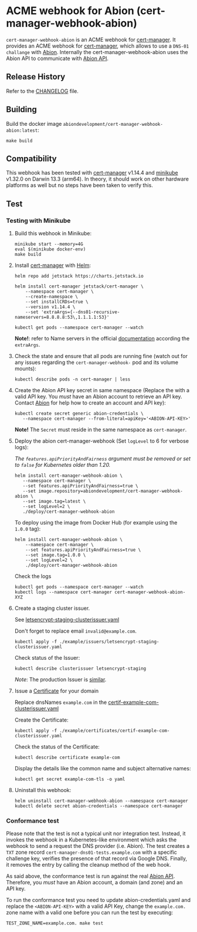 # ACME webhook for Abion (cert-manager-webhook-abion)
`cert-manager-webhook-abion` is an ACME webhook for [cert-manager]. It provides an ACME webhook for [cert-manager], which 
allows to use a `DNS-01 challange` with [Abion]. Internally the cert-manager-webhook-abion uses the 
Abion API to communicate with [Abion API].

## Release History
Refer to the [CHANGELOG](CHANGELOG.md) file.

## Building
Build the docker image `abiondevelopment/cert-manager-webhook-abion:latest`:

```
make build
```

## Compatibility
This webhook has been tested with [cert-manager] v1.14.4 and [minikube] v1.32.0 on Darwin 13.3 (arm64). In theory, it 
should work on other hardware platforms as well but no steps have been taken to verify this.

## Test

### Testing with Minikube
1. Build this webhook in Minikube:

   ```
   minikube start --memory=4G 
   eval $(minikube docker-env) 
   make build 
   ```

2. Install [cert-manager] with [Helm]:

   ```
   helm repo add jetstack https://charts.jetstack.io

   helm install cert-manager jetstack/cert-manager \
       --namespace cert-manager \
       --create-namespace \
       --set installCRDs=true \
       --version v1.14.4 \
       --set 'extraArgs={--dns01-recursive-nameservers=8.8.8.8:53\,1.1.1.1:53}'

   kubectl get pods --namespace cert-manager --watch
   ```
   **Note!**: refer to Name servers in the official [documentation][setting-nameservers-for-dns01-self-check] according the `extraArgs`.  

3. Check the state and ensure that all pods are running fine (watch out for any issues regarding the `cert-manager-webhook-` pod and its volume mounts):
   
   ```   
   kubectl describe pods -n cert-manager | less
   ```

4. Create the Abion API key secret in same namespace (Replace the <ABION-API-KEY> with a valid API key. You *must* have an Abion account to retrieve an API key. Contact [Abion] for help how to create an account and API key):

   ```
   kubectl create secret generic abion-credentials \
      --namespace cert-manager --from-literal=apiKey='<ABION-API-KEY>'
   ```
   **Note!** The `Secret` must reside in the same namespace as `cert-manager`.

5. Deploy the abion cert-manager-webhook (Set `logLevel` to 6 for verbose logs):

   *The `features.apiPriorityAndFairness` argument must be removed or set to `false` for Kubernetes older than 1.20.*
   ```
   helm install cert-manager-webhook-abion \
      --namespace cert-manager \
      --set features.apiPriorityAndFairness=true \
      --set image.repository=abiondevelopment/cert-manager-webhook-abion \
      --set image.tag=latest \
      --set logLevel=2 \
      ./deploy/cert-manager-webhook-abion 
   ```

   To deploy using the image from Docker Hub (for example using the `1.0.0` tag):

   ```
   helm install cert-manager-webhook-abion \
       --namespace cert-manager \
       --set features.apiPriorityAndFairness=true \
       --set image.tag=1.0.0 \
       --set logLevel=2 \
       ./deploy/cert-manager-webhook-abion
   ```

   Check the logs
   ```
   kubectl get pods --namespace cert-manager --watch
   kubectl logs --namespace cert-manager cert-manager-webhook-abion-XYZ
   ```
   
6. Create a staging cluster issuer.

   See [letsencrypt-staging-clusterissuer.yaml](example/issuers/letsencrypt-staging-clusterissuer.yaml)

   Don't forget to replace email `invalid@example.com`.
   ```
   kubectl apply -f ./example/issuers/letsencrypt-staging-clusterissuer.yaml
   ```

   Check status of the Issuer:
   ```
   kubectl describe clusterissuer letsencrypt-staging
   ```

   *Note*: The production Issuer is [similar][ACME documentation].

7. Issue a [Certificate] for your domain

   Replace dnsNames `example.com` in the [certif-example-com-clusterissuer.yaml](example/certificates/certif-example-com-clusterissuer.yaml)

   Create the Certificate:
   ```
   kubectl apply -f ./example/certificates/certif-example-com-clusterissuer.yaml
   ```
   
   Check the status of the Certificate:
   ```
   kubectl describe certificate example-com
   ```

   Display the details like the common name and subject alternative names:
   
   ```
   kubectl get secret example-com-tls -o yaml
   ```

8. Uninstall this webhook:

   ```
   helm uninstall cert-manager-webhook-abion --namespace cert-manager
   kubectl delete secret abion-credentials --namespace cert-manager
   ```


### Conformance test

Please note that the test is not a typical unit nor integration test. Instead, it invokes the webhook in a Kubernetes-like environment which asks the webhook to send a request the DNS provider (i.e. Abion). 
The test creates a `TXT` zone record `cert-manager-dns01-tests.example.com` with a specific challenge key, verifies the presence of that record via Google DNS. Finally, it removes the entry by calling the cleanup method of the web hook.

As said above, the conformance test is run against the real [Abion API]. Therefore, you *must* have an Abion account, a domain (and zone) and an API key.

To run the conformance test you need to update abion-credentials.yaml and replace the `<ABION-API-KEY>` with a valid API Key, change the `example.com.` zone name with a valid one before you can run the test by executing: 

```
TEST_ZONE_NAME=example.com. make test
```


[ACME documentation]: https://cert-manager.io/docs/configuration/acme/
[Certificate]: https://cert-manager.io/docs/usage/certificate/
[cert-manager]: https://cert-manager.io/
[Abion]: https://abion.com/
[Abion API]: https://demo.abion.com/pmapi-doc/
[Helm]: https://helm.sh
[image tags]: https://hub.docker.com/r/abiondevelopment/cert-manager-webhook-abion
[minikube]: https://minikube.sigs.k8s.io/
[setting-nameservers-for-dns01-self-check]: https://cert-manager.io/docs/configuration/acme/dns01/#setting-nameservers-for-dns01-self-check